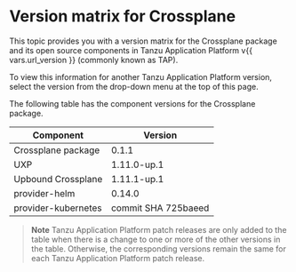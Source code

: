 # Version matrix for Crossplane

This topic provides you with a version matrix for the Crossplane package and its open source
components in Tanzu Application Platform v{{ vars.url_version }} (commonly known as TAP).

To view this information for another Tanzu Application Platform version, select the version from the
drop-down menu at the top of this page.

The following table has the component versions for the Crossplane package.
<!-- add patch updates in a new column -->

<table>
  <thead>
    <tr>
      <th>Component</th>
      <th>Version</th>
    </tr>
  </thead>
  <tbody>
    <tr>
      <td>Crossplane package</td>
      <td>0.1.1</td>
    </tr>
    <tr>
      <td>UXP</td>
      <td>1.11.0-up.1</td>
    </tr>
    <tr>
      <td>Upbound Crossplane</td>
      <td>1.11.1-up.1</td>
    </tr>
    <tr>
      <td>provider-helm</td>
      <td>0.14.0</td>
    </tr>
    <tr>
      <td>provider-kubernetes</td>
      <td>commit SHA 725baeed</td>
    </tr>
  </tbody>
</table>

> **Note** Tanzu Application Platform patch releases are only added to the table when there
> is a change to one or more of the other versions in the table. Otherwise, the corresponding
> versions remain the same for each Tanzu Application Platform patch release.
